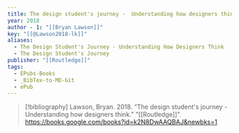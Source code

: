 ```yaml
---
title: The design student's journey -  Understanding how designers think
year: 2018
author - 1: "[[Bryan Lawson]]"
key: "[[@Lawson2018-lk]]"
aliases:
  - The Design Student's Journey - Understanding How Designers Think
  - The Design Student's Journey
publisher: "[[Routledge]]"
tags:
  - EPubs-Books
  - _BibTex-to-MD-Git
  - ePub
---
```


> [!bibliography]
> Lawson, Bryan. 2018. “The design student's journey -  Understanding how designers think.” "[[Routledge]]". https://books.google.com/books?id=k2N8DwAAQBAJ&newbks=1